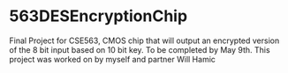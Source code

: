 # 563DESEncryptionChip
Final Project for CSE563, CMOS chip that will output an encrypted version of the 8 bit input based on 10 bit key.
To be completed by May 9th.
This project was worked on by myself and partner Will Hamic
